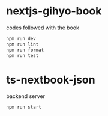 # nextjs-gihyo-book

codes followed with the book

```bash
npm run dev
npm run lint
npm run format
npm run test
```

# ts-nextbook-json

backend server

```bash
npm run start
```
